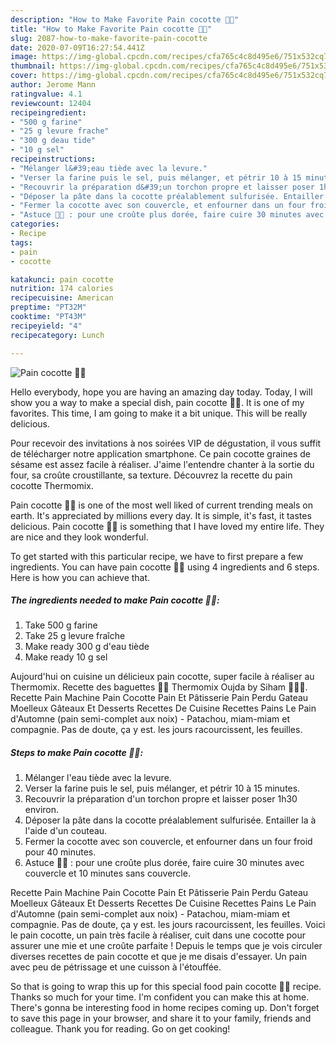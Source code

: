 ```yaml
---
description: "How to Make Favorite Pain cocotte 👍🏻"
title: "How to Make Favorite Pain cocotte 👍🏻"
slug: 2087-how-to-make-favorite-pain-cocotte
date: 2020-07-09T16:27:54.441Z
image: https://img-global.cpcdn.com/recipes/cfa765c4c8d495e6/751x532cq70/pain-cocotte-👍🏻-photo-principale-de-la-recette.jpg
thumbnail: https://img-global.cpcdn.com/recipes/cfa765c4c8d495e6/751x532cq70/pain-cocotte-👍🏻-photo-principale-de-la-recette.jpg
cover: https://img-global.cpcdn.com/recipes/cfa765c4c8d495e6/751x532cq70/pain-cocotte-👍🏻-photo-principale-de-la-recette.jpg
author: Jerome Mann
ratingvalue: 4.1
reviewcount: 12404
recipeingredient:
- "500 g farine"
- "25 g levure frache"
- "300 g deau tide"
- "10 g sel"
recipeinstructions:
- "Mélanger l&#39;eau tiède avec la levure."
- "Verser la farine puis le sel, puis mélanger, et pétrir 10 à 15 minutes."
- "Recouvrir la préparation d&#39;un torchon propre et laisser poser 1h30 environ."
- "Déposer la pâte dans la cocotte préalablement sulfurisée. Entailler la à l&#39;aide d&#39;un couteau."
- "Fermer la cocotte avec son couvercle, et enfourner dans un four froid pour 40 minutes."
- "Astuce 👍🏻 : pour une croûte plus dorée, faire cuire 30 minutes avec couvercle et 10 minutes sans couvercle."
categories:
- Recipe
tags:
- pain
- cocotte

katakunci: pain cocotte 
nutrition: 174 calories
recipecuisine: American
preptime: "PT32M"
cooktime: "PT43M"
recipeyield: "4"
recipecategory: Lunch

---
```



![Pain cocotte 👍🏻](https://img-global.cpcdn.com/recipes/cfa765c4c8d495e6/751x532cq70/pain-cocotte-👍🏻-photo-principale-de-la-recette.jpg)

Hello everybody, hope you are having an amazing day today. Today, I will show you a way to make a special dish, pain cocotte 👍🏻. It is one of my favorites. This time, I am going to make it a bit unique. This will be really delicious.

Pour recevoir des invitations à nos soirées VIP de dégustation, il vous suffit de télécharger notre application smartphone. Ce pain cocotte graines de sésame est assez facile à réaliser. J&#39;aime l&#39;entendre chanter à la sortie du four, sa croûte croustillante, sa texture. Découvrez la recette du pain cocotte Thermomix.

Pain cocotte 👍🏻 is one of the most well liked of current trending meals on earth. It's appreciated by millions every day. It is simple, it's fast, it tastes delicious. Pain cocotte 👍🏻 is something that I have loved my entire life. They are nice and they look wonderful.


To get started with this particular recipe, we have to first prepare a few ingredients. You can have pain cocotte 👍🏻 using 4 ingredients and 6 steps. Here is how you can achieve that.

<!--inarticleads1-->

##### The ingredients needed to make Pain cocotte 👍🏻:

1. Take 500 g farine
1. Take 25 g levure fraîche
1. Make ready 300 g d&#39;eau tiède
1. Make ready 10 g sel


Aujourd&#39;hui on cuisine un délicieux pain cocotte, super facile à réaliser au Thermomix. Recette des baguettes 🥖😋 Thermomix Oujda by Siham 👩🏻‍🍳. Recette Pain Machine Pain Cocotte Pain Et Pâtisserie Pain Perdu Gateau Moelleux Gâteaux Et Desserts Recettes De Cuisine Recettes Pains Le Pain d&#39;Automne (pain semi-complet aux noix) - Patachou, miam-miam et compagnie. Pas de doute, ça y est. les jours racourcissent, les feuilles. 

<!--inarticleads2-->

##### Steps to make Pain cocotte 👍🏻:

1. Mélanger l&#39;eau tiède avec la levure.
1. Verser la farine puis le sel, puis mélanger, et pétrir 10 à 15 minutes.
1. Recouvrir la préparation d&#39;un torchon propre et laisser poser 1h30 environ.
1. Déposer la pâte dans la cocotte préalablement sulfurisée. Entailler la à l&#39;aide d&#39;un couteau.
1. Fermer la cocotte avec son couvercle, et enfourner dans un four froid pour 40 minutes.
1. Astuce 👍🏻 : pour une croûte plus dorée, faire cuire 30 minutes avec couvercle et 10 minutes sans couvercle.


Recette Pain Machine Pain Cocotte Pain Et Pâtisserie Pain Perdu Gateau Moelleux Gâteaux Et Desserts Recettes De Cuisine Recettes Pains Le Pain d&#39;Automne (pain semi-complet aux noix) - Patachou, miam-miam et compagnie. Pas de doute, ça y est. les jours racourcissent, les feuilles. Voici le pain cocotte, un pain très facile à réaliser, cuit dans une cocotte pour assurer une mie et une croûte parfaite ! Depuis le temps que je vois circuler diverses recettes de pain cocotte et que je me disais d&#39;essayer. Un pain avec peu de pétrissage et une cuisson à l&#39;étouffée. 

So that is going to wrap this up for this special food pain cocotte 👍🏻 recipe. Thanks so much for your time. I'm confident you can make this at home. There's gonna be interesting food in home recipes coming up. Don't forget to save this page in your browser, and share it to your family, friends and colleague. Thank you for reading. Go on get cooking!
